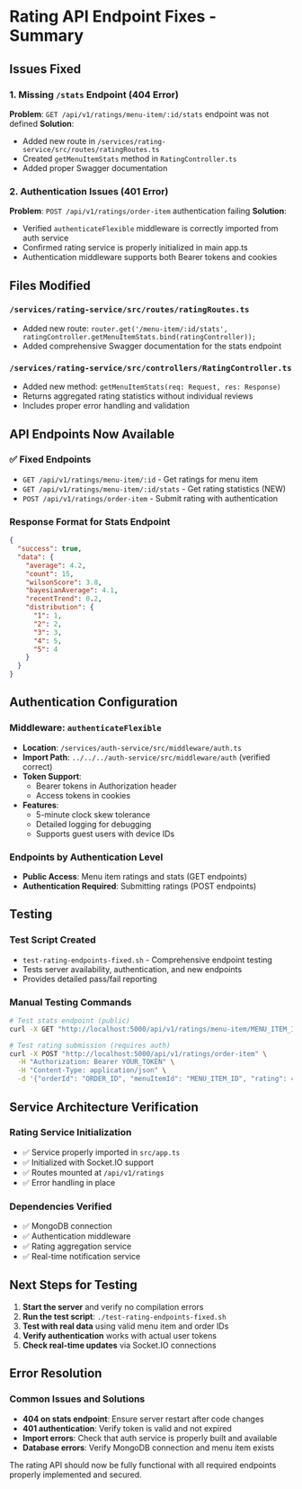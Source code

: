 # Rating API Endpoint Fixes - Summary

## Issues Fixed

### 1. Missing `/stats` Endpoint (404 Error)
**Problem**: `GET /api/v1/ratings/menu-item/:id/stats` endpoint was not defined
**Solution**: 
- Added new route in `/services/rating-service/src/routes/ratingRoutes.ts`
- Created `getMenuItemStats` method in `RatingController.ts`
- Added proper Swagger documentation

### 2. Authentication Issues (401 Error)  
**Problem**: `POST /api/v1/ratings/order-item` authentication failing
**Solution**:
- Verified `authenticateFlexible` middleware is correctly imported from auth service
- Confirmed rating service is properly initialized in main app.ts
- Authentication middleware supports both Bearer tokens and cookies

## Files Modified

### `/services/rating-service/src/routes/ratingRoutes.ts`
- Added new route: `router.get('/menu-item/:id/stats', ratingController.getMenuItemStats.bind(ratingController));`
- Added comprehensive Swagger documentation for the stats endpoint

### `/services/rating-service/src/controllers/RatingController.ts`
- Added new method: `getMenuItemStats(req: Request, res: Response)`
- Returns aggregated rating statistics without individual reviews
- Includes proper error handling and validation

## API Endpoints Now Available

### ✅ Fixed Endpoints
- `GET /api/v1/ratings/menu-item/:id` - Get ratings for menu item
- `GET /api/v1/ratings/menu-item/:id/stats` - Get rating statistics (NEW)
- `POST /api/v1/ratings/order-item` - Submit rating with authentication

### Response Format for Stats Endpoint
```json
{
  "success": true,
  "data": {
    "average": 4.2,
    "count": 15,
    "wilsonScore": 3.8,
    "bayesianAverage": 4.1,
    "recentTrend": 0.2,
    "distribution": {
      "1": 1,
      "2": 2,
      "3": 3,
      "4": 5,
      "5": 4
    }
  }
}
```

## Authentication Configuration

### Middleware: `authenticateFlexible`
- **Location**: `/services/auth-service/src/middleware/auth.ts`
- **Import Path**: `../../../auth-service/src/middleware/auth` (verified correct)
- **Token Support**: 
  - Bearer tokens in Authorization header
  - Access tokens in cookies
- **Features**:
  - 5-minute clock skew tolerance
  - Detailed logging for debugging
  - Supports guest users with device IDs

### Endpoints by Authentication Level
- **Public Access**: Menu item ratings and stats (GET endpoints)
- **Authentication Required**: Submitting ratings (POST endpoints)

## Testing

### Test Script Created
- `test-rating-endpoints-fixed.sh` - Comprehensive endpoint testing
- Tests server availability, authentication, and new endpoints
- Provides detailed pass/fail reporting

### Manual Testing Commands
```bash
# Test stats endpoint (public)
curl -X GET "http://localhost:5000/api/v1/ratings/menu-item/MENU_ITEM_ID/stats"

# Test rating submission (requires auth)
curl -X POST "http://localhost:5000/api/v1/ratings/order-item" \
  -H "Authorization: Bearer YOUR_TOKEN" \
  -H "Content-Type: application/json" \
  -d '{"orderId": "ORDER_ID", "menuItemId": "MENU_ITEM_ID", "rating": 4.5, "comment": "Great food!"}'
```

## Service Architecture Verification

### Rating Service Initialization
- ✅ Service properly imported in `src/app.ts`
- ✅ Initialized with Socket.IO support
- ✅ Routes mounted at `/api/v1/ratings`
- ✅ Error handling in place

### Dependencies Verified
- ✅ MongoDB connection
- ✅ Authentication middleware
- ✅ Rating aggregation service
- ✅ Real-time notification service

## Next Steps for Testing

1. **Start the server** and verify no compilation errors
2. **Run the test script**: `./test-rating-endpoints-fixed.sh`
3. **Test with real data** using valid menu item and order IDs
4. **Verify authentication** works with actual user tokens
5. **Check real-time updates** via Socket.IO connections

## Error Resolution

### Common Issues and Solutions
- **404 on stats endpoint**: Ensure server restart after code changes
- **401 authentication**: Verify token is valid and not expired
- **Import errors**: Check that auth service is properly built and available
- **Database errors**: Verify MongoDB connection and menu item exists

The rating API should now be fully functional with all required endpoints properly implemented and secured.